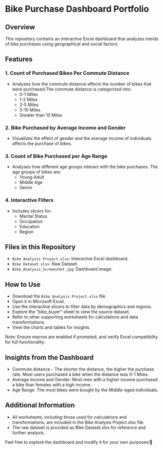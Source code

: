 # Bike Purchase Dashboard Portfolio

## Overview
This repository contains an interactive Excel dashboard that analyzes trends of bike purchases using geographical and social factors.

## Features
### 1. Count of Purchased Bikes Per Commute Distance
- Analyses how the commute distance affects the number of bikes that were purchased.The commute distance is categorized into:
    * 0-1 Miles
    * 1-2 Miles
    * 2-5 Miles
    * 5-10 Miles
    * Greater than 10 Miles

### 2. Bike Purchased by Average Income and Gender
- Visualizes the effect of gender and the average income of individuals affects the purchase of bikes.

### 3. Count of Bike Purchased per Age Range
- Analyses how different age groups interact with the bike purchases. The age groups of bikes are: 
    * Young Adult
    * Middle Age
    * Senior

### 4. Interactive Filters
- Includes slicers for:
    - Marital Status
    - Occupation
    - Education
    - Region

## Files in this Repository
- `Bike Analysis Project.xlsx`: Interactive Excel dashboard.
- `Bike Dataset.xlsx`: Raw Dataset.
- `Bike_Analysis_Screenshot.jpg`:  Dashboard image.

## How to Use
- Download the `Bike Analysis Project.xlsx` file.
- Open it in Microsoft Excel.
- Use the interactive slicers to filter data by demographics and regions.
- Explore the "bike_buyer" sheet to view the source dataset.
- Refer to other supporting worksheets for calculations and data transformations.
- View the charts and tables for insights.

Note: Ensure macros are enabled if prompted, and verify Excel compatibility for full functionality.

## Insights from the Dashboard
- Commute distance - The shorter the distance, the higher the purchase rate. Most users purchased a bike when the distance was 0-1 Miles.
- Average Income and Gender: Most men with a higher income purchased a bike than females with a high income.
- Age Range: The most bikes were bought by the Middle-aged individuals.

## Additional Information
- All worksheets, including those used for calculations and transformations, are included in the Bike Analysis Project.xlsx file.
- The raw dataset is provided as Bike Dataset.xlsx for reference and further analysis.

Feel free to explore the dashboard and modify it for your own purposes!🎊





